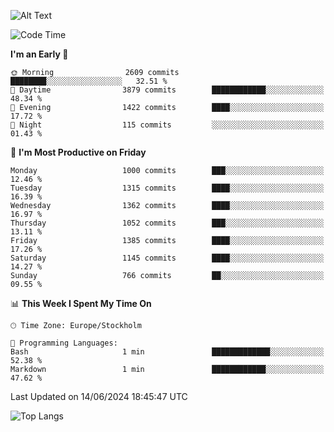![Alt Text](https://media.tenor.com/3Gehha8RO-sAAAAC/goose-dance.gif)

<!--START_SECTION:waka-->
![Code Time](http://img.shields.io/badge/Code%20Time-159%20hrs%2052%20mins-blue)

**I'm an Early 🐤** 

```text
🌞 Morning                2609 commits        ████████░░░░░░░░░░░░░░░░░   32.51 % 
🌆 Daytime                3879 commits        ████████████░░░░░░░░░░░░░   48.34 % 
🌃 Evening                1422 commits        ████░░░░░░░░░░░░░░░░░░░░░   17.72 % 
🌙 Night                  115 commits         ░░░░░░░░░░░░░░░░░░░░░░░░░   01.43 % 
```
📅 **I'm Most Productive on Friday** 

```text
Monday                   1000 commits        ███░░░░░░░░░░░░░░░░░░░░░░   12.46 % 
Tuesday                  1315 commits        ████░░░░░░░░░░░░░░░░░░░░░   16.39 % 
Wednesday                1362 commits        ████░░░░░░░░░░░░░░░░░░░░░   16.97 % 
Thursday                 1052 commits        ███░░░░░░░░░░░░░░░░░░░░░░   13.11 % 
Friday                   1385 commits        ████░░░░░░░░░░░░░░░░░░░░░   17.26 % 
Saturday                 1145 commits        ████░░░░░░░░░░░░░░░░░░░░░   14.27 % 
Sunday                   766 commits         ██░░░░░░░░░░░░░░░░░░░░░░░   09.55 % 
```


📊 **This Week I Spent My Time On** 

```text
🕑︎ Time Zone: Europe/Stockholm

💬 Programming Languages: 
Bash                     1 min               █████████████░░░░░░░░░░░░   52.38 % 
Markdown                 1 min               ████████████░░░░░░░░░░░░░   47.62 % 
```


 Last Updated on 14/06/2024 18:45:47 UTC
<!--END_SECTION:waka-->

![Top Langs](https://github-readme-stats-rose-phi.vercel.app/api/top-langs/?username=jxncted\&layout=compact&hide=c,assembly,jupyter%20notebook)
